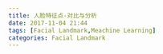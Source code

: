 ```yaml
---
title: 人脸特征点-对比与分析
date: 2017-11-04 21:44
tags: [Facial Landmark,Meachine Learning]
categories: Facial Landmark
---
```

